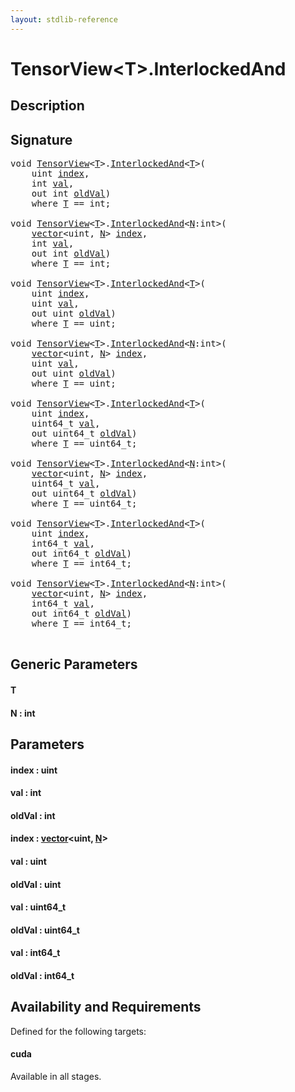 ```yaml
---
layout: stdlib-reference
---
```


# TensorView\<T\>\.InterlockedAnd

## Description





## Signature 

<pre>
<span class="code_keyword">void</span> <a href="index.md" class="code_type">TensorView</a>&lt;<a href="interlockedand-0b.md#typeparam-T" class="code_type">T</a>&gt;.<a href="interlockedand-0b.md">InterlockedAnd</a>&lt;<a href="interlockedand-0b.md#typeparam-T" class="code_type">T</a>&gt;(
    <span class="code_keyword">uint</span> <a href="interlockedand-0b.md#decl-index" class="code_param">index</a>,
    <span class="code_keyword">int</span> <a href="interlockedand-0b.md#decl-val" class="code_param">val</a>,
    <span class="code_keyword">out</span> <span class="code_keyword">int</span> <a href="interlockedand-0b.md#decl-oldVal" class="code_param">oldVal</a>)
    <span class='code_keyword'>where</span> <a href="interlockedand-0b.md#typeparam-T" class="code_type">T</a> == <span class="code_keyword">int</span>;

<span class="code_keyword">void</span> <a href="index.md" class="code_type">TensorView</a>&lt;<a href="interlockedand-0b.md#typeparam-T" class="code_type">T</a>&gt;.<a href="interlockedand-0b.md">InterlockedAnd</a>&lt;<a href="interlockedand-0b.md#decl-N" class="code_var">N</a>:<span class="code_keyword">int</span>&gt;(
    <a href="../vector/index.md" class="code_type">vector</a>&lt;<span class="code_keyword">uint</span>, <a href="interlockedand-0b.md#decl-N" class="code_var">N</a>&gt; <a href="interlockedand-0b.md#decl-index" class="code_param">index</a>,
    <span class="code_keyword">int</span> <a href="interlockedand-0b.md#decl-val" class="code_param">val</a>,
    <span class="code_keyword">out</span> <span class="code_keyword">int</span> <a href="interlockedand-0b.md#decl-oldVal" class="code_param">oldVal</a>)
    <span class='code_keyword'>where</span> <a href="interlockedand-0b.md#typeparam-T" class="code_type">T</a> == <span class="code_keyword">int</span>;

<span class="code_keyword">void</span> <a href="index.md" class="code_type">TensorView</a>&lt;<a href="interlockedand-0b.md#typeparam-T" class="code_type">T</a>&gt;.<a href="interlockedand-0b.md">InterlockedAnd</a>&lt;<a href="interlockedand-0b.md#typeparam-T" class="code_type">T</a>&gt;(
    <span class="code_keyword">uint</span> <a href="interlockedand-0b.md#decl-index" class="code_param">index</a>,
    <span class="code_keyword">uint</span> <a href="interlockedand-0b.md#decl-val" class="code_param">val</a>,
    <span class="code_keyword">out</span> <span class="code_keyword">uint</span> <a href="interlockedand-0b.md#decl-oldVal" class="code_param">oldVal</a>)
    <span class='code_keyword'>where</span> <a href="interlockedand-0b.md#typeparam-T" class="code_type">T</a> == <span class="code_keyword">uint</span>;

<span class="code_keyword">void</span> <a href="index.md" class="code_type">TensorView</a>&lt;<a href="interlockedand-0b.md#typeparam-T" class="code_type">T</a>&gt;.<a href="interlockedand-0b.md">InterlockedAnd</a>&lt;<a href="interlockedand-0b.md#decl-N" class="code_var">N</a>:<span class="code_keyword">int</span>&gt;(
    <a href="../vector/index.md" class="code_type">vector</a>&lt;<span class="code_keyword">uint</span>, <a href="interlockedand-0b.md#decl-N" class="code_var">N</a>&gt; <a href="interlockedand-0b.md#decl-index" class="code_param">index</a>,
    <span class="code_keyword">uint</span> <a href="interlockedand-0b.md#decl-val" class="code_param">val</a>,
    <span class="code_keyword">out</span> <span class="code_keyword">uint</span> <a href="interlockedand-0b.md#decl-oldVal" class="code_param">oldVal</a>)
    <span class='code_keyword'>where</span> <a href="interlockedand-0b.md#typeparam-T" class="code_type">T</a> == <span class="code_keyword">uint</span>;

<span class="code_keyword">void</span> <a href="index.md" class="code_type">TensorView</a>&lt;<a href="interlockedand-0b.md#typeparam-T" class="code_type">T</a>&gt;.<a href="interlockedand-0b.md">InterlockedAnd</a>&lt;<a href="interlockedand-0b.md#typeparam-T" class="code_type">T</a>&gt;(
    <span class="code_keyword">uint</span> <a href="interlockedand-0b.md#decl-index" class="code_param">index</a>,
    uint64_t <a href="interlockedand-0b.md#decl-val" class="code_param">val</a>,
    <span class="code_keyword">out</span> uint64_t <a href="interlockedand-0b.md#decl-oldVal" class="code_param">oldVal</a>)
    <span class='code_keyword'>where</span> <a href="interlockedand-0b.md#typeparam-T" class="code_type">T</a> == uint64_t;

<span class="code_keyword">void</span> <a href="index.md" class="code_type">TensorView</a>&lt;<a href="interlockedand-0b.md#typeparam-T" class="code_type">T</a>&gt;.<a href="interlockedand-0b.md">InterlockedAnd</a>&lt;<a href="interlockedand-0b.md#decl-N" class="code_var">N</a>:<span class="code_keyword">int</span>&gt;(
    <a href="../vector/index.md" class="code_type">vector</a>&lt;<span class="code_keyword">uint</span>, <a href="interlockedand-0b.md#decl-N" class="code_var">N</a>&gt; <a href="interlockedand-0b.md#decl-index" class="code_param">index</a>,
    uint64_t <a href="interlockedand-0b.md#decl-val" class="code_param">val</a>,
    <span class="code_keyword">out</span> uint64_t <a href="interlockedand-0b.md#decl-oldVal" class="code_param">oldVal</a>)
    <span class='code_keyword'>where</span> <a href="interlockedand-0b.md#typeparam-T" class="code_type">T</a> == uint64_t;

<span class="code_keyword">void</span> <a href="index.md" class="code_type">TensorView</a>&lt;<a href="interlockedand-0b.md#typeparam-T" class="code_type">T</a>&gt;.<a href="interlockedand-0b.md">InterlockedAnd</a>&lt;<a href="interlockedand-0b.md#typeparam-T" class="code_type">T</a>&gt;(
    <span class="code_keyword">uint</span> <a href="interlockedand-0b.md#decl-index" class="code_param">index</a>,
    int64_t <a href="interlockedand-0b.md#decl-val" class="code_param">val</a>,
    <span class="code_keyword">out</span> int64_t <a href="interlockedand-0b.md#decl-oldVal" class="code_param">oldVal</a>)
    <span class='code_keyword'>where</span> <a href="interlockedand-0b.md#typeparam-T" class="code_type">T</a> == int64_t;

<span class="code_keyword">void</span> <a href="index.md" class="code_type">TensorView</a>&lt;<a href="interlockedand-0b.md#typeparam-T" class="code_type">T</a>&gt;.<a href="interlockedand-0b.md">InterlockedAnd</a>&lt;<a href="interlockedand-0b.md#decl-N" class="code_var">N</a>:<span class="code_keyword">int</span>&gt;(
    <a href="../vector/index.md" class="code_type">vector</a>&lt;<span class="code_keyword">uint</span>, <a href="interlockedand-0b.md#decl-N" class="code_var">N</a>&gt; <a href="interlockedand-0b.md#decl-index" class="code_param">index</a>,
    int64_t <a href="interlockedand-0b.md#decl-val" class="code_param">val</a>,
    <span class="code_keyword">out</span> int64_t <a href="interlockedand-0b.md#decl-oldVal" class="code_param">oldVal</a>)
    <span class='code_keyword'>where</span> <a href="interlockedand-0b.md#typeparam-T" class="code_type">T</a> == int64_t;

</pre>

## Generic Parameters

####  <a id="typeparam-T"></a>T
####  <a id="decl-N"></a>N  : int

## Parameters

####  <a id="decl-index"></a>index  : uint
####  <a id="decl-val"></a>val  : int
####  <a id="decl-oldVal"></a>oldVal  : int
####  <a id="decl-index"></a>index  : [vector](../vector/index.md)\<uint, [N](../vector/index.md#decl-N)\>
####  <a id="decl-val"></a>val  : uint
####  <a id="decl-oldVal"></a>oldVal  : uint
####  <a id="decl-val"></a>val  : uint64\_t
####  <a id="decl-oldVal"></a>oldVal  : uint64\_t
####  <a id="decl-val"></a>val  : int64\_t
####  <a id="decl-oldVal"></a>oldVal  : int64\_t

## Availability and Requirements

Defined for the following targets:

#### cuda
Available in all stages.




<script>
// Fix .md links to .html when on ReadTheDocs
if (window.location.hostname.includes('readthedocs') || 
    window.location.hostname.includes('rtfd.io')) {
  document.addEventListener('DOMContentLoaded', function() {
    const links = document.querySelectorAll('a');
    links.forEach(link => {
      const href = link.getAttribute('href');
      if (href && href.includes('.md')) {
        // This regex will handle .md links with or without fragment identifiers or query parameters
        link.href = link.href.replace(/(.+)\.md(#[^?]*)?(\?.*)?$/, '$1.html$2$3');
      }
    });
  });
}
</script>
